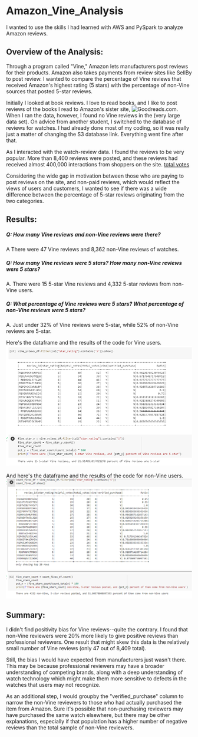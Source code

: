 # Amazon_Vine_Analysis
I wanted to use the skills I had learned with AWS and PySpark to analyze Amazon reviews.

## Overview of the Analysis:
Through a program called "Vine," Amazon lets manufacturers post reviews for their products. Amazon also takes payments from review sites like SellBy to post review. I wanted to compare the percentage of Vine reviews that received Amazon's highest rating (5 stars) with the percentage of non-Vine sources that posted 5-star reviews.

Initially I looked at book reviews. I love to read books, and I like to post reviews of the books I read to Amazon's sister site, ![Goodreads.com](https://www.goodreads.com/user/show/5693583-james-jd-dittes). When I ran the data, however, I found no Vine reviews in the (very large data set). On advice from another student, I switched to the database of reviews for watches. I had already done most of my coding, so it was really just a matter of changing the S3 database link. Everything went fine after that.

As I interacted with the watch-review data. I found the reviews to be very popular. More than 8,400 reviews were posted, and these reviews had received almost 400,000 interactions from shoppers on the site. [total votes](https://github.com/JDittes/Amazon_Vine_Analysis/blob/main/total_votes.png)

Considering the wide gap in motivation between those who are paying to post reviews on the site, and non-paid reviews, which would reflect the views of users and customers, I wanted to see if there was a wide difference between the percentage of 5-star reviews originating from the two categories.

## Results: 
##### Q: How many Vine reviews and non-Vine reviews were there?
A There were 47 Vine reviews and 8,362 non-Vine reviews of watches.

##### Q: How many Vine reviews were 5 stars? How many non-Vine reviews were 5 stars?
A. There were 15 5-star Vine reviews and 4,332 5-star reviews from non-Vine users.

##### Q: What percentage of Vine reviews were 5 stars? What percentage of non-Vine reviews were 5 stars?
A. Just under 32% of Vine reviews were 5-star, while 52% of non-Vine reviews are 5-star.

Here's the dataframe and the results of the code for Vine users.
![Vine users](https://github.com/JDittes/Amazon_Vine_Analysis/blob/main/vine_reviewers.png)

And here's the dataframe and the results of the code for non-Vine users.
![Non-vine reviewers](https://github.com/JDittes/Amazon_Vine_Analysis/blob/main/nonv_reviewers.png)

## Summary: 
I didn't find positivity bias for Vine reviews--quite the contrary. I found that non-Vine reviewers were 20% more likely to give positive reviews than professional reviewers. One result that might skew this data is the relatively small number of Vine reviews (only 47 out of 8,409 total). 

Still, the bias I would have expected from manufacturers just wasn't there. This may be because professional reviewers may have a broader understanding of competing brands, along with a deep understanding of watch technology which might make them more sensitive to defects in the watches that users may not recognize.

As an additional step, I would groupby the "verified_purchase" column to narrow the non-Vine reviewers to those who had actually purchased the item from Amazon. Sure it's possible that non-purchasing reviewers may have purchased the same watch elsewhere, but there may be other explanations, especially if that population has a higher number of negative reviews than the total sample of non-Vine reviewers.
